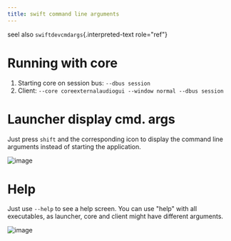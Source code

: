 ```yaml
---
title: swift command line arguments
---
```


seel also `swiftdevcmdargs`{.interpreted-text role="ref"}

Running with core
=================

1.  Starting core on session bus: `--dbus session`
2.  Client: `--core coreexternalaudiogui --window normal --dbus session`

Launcher display cmd. args
==========================

Just press `shift` and the corresponding icon to display the command
line arguments instead of starting the application.

![image](http://img.swift-project.org/Shift_CMD_args.png)

Help
====

Just use `--help` to see a help screen. You can use \"help\" with all
executables, as launcher, core and client might have different
arguments.

![image](http://img.swift-project.org/help.png)
